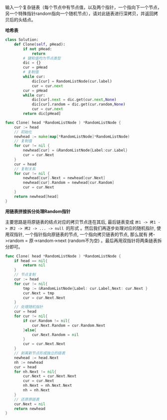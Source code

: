 输入一个复杂链表（每个节点中有节点值，以及两个指针，一个指向下一个节点，另一个特殊指针random指向一个随机节点），请对此链表进行深拷贝，并返回拷贝后的头结点。

**哈希表**

```python
class Solution:
    def Clone(self, pHead):
        if not pHead:
            return 
        # 键和值均为节点类型
        dic = {}
        cur = pHead
        # 复制值
        while cur:
            dic[cur] = RandomListNode(cur.label)
            cur = cur.next
        cur = pHead
        while cur:
            dic[cur].next = dic.get(cur.next,None)
            dic[cur].random = dic.get(cur.random,None)
            cur = cur.next
        return dic[pHead]
```

```go
func Clone( head *RandomListNode ) *RandomListNode {
    cur := head
    // 初始化
    newhead := make(map[*RandomListNode]*RandomListNode)
    // 复制值
    for cur != nil {
        newhead[cur] = &RandomListNode{Label:cur.Label}
        cur = cur.Next
    }
    cur = head
    // 复制关系
    for cur != nil {
        newhead[cur].Next = newhead[cur.Next]
        newhead[cur].Random = newhead[cur.Random]
        cur = cur.Next
    }
    return newhead[head]
}
```

**用链表拼接拆分处理Random指针**

主要思路是将原链表的结点对应的拷贝节点连在其后, 最后链表变成 `原1 -> 拷1 -> 原2 -> 拷2 -> ... -> null `的形式 。然后我们再逐步处理对应的随机指针, 使用双指针, 一个指针指向原链表的节点, 一个指向拷贝链表的节点, 那么就有 拷->random = 原->random->next (random不为空) 。最后再用双指针将两条链表拆分即可。

```go
func Clone( head *RandomListNode ) *RandomListNode {
    if head == nil{
        return nil
    }
    // 节点复制
    cur := head
    for cur != nil{
        tmp := &RandomListNode{Label: cur.Label,Next: cur.Next }
        cur.Next = tmp
        cur = cur.Next.Next
    }
    // 处理随机指针
    cur = head
    for cur != nil{
        if cur.Random != nil{
            cur.Next.Random = cur.Random.Next
        }else{
            cur.Next.Random = nil
        }
        cur = cur.Next.Next
    }
    // 剥离新节点形成独立的链表
    newhead := head.Next
    nh := newhead
    cur = head
    for nh.Next != nil{
        cur.Next = cur.Next.Next
        cur = cur.Next
        nh.Next = nh.Next.Next
        nh = nh.Next
    }
    // 还原原链表
    cur.Next = nil
    return newhead
}
```

